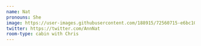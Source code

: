 ```yaml
---
name: Nat
pronouns: She
image: https://user-images.githubusercontent.com/188915/72560715-e6bc1080-38a7-11ea-8b56-475e531b7433.jpg
twitter: https://twitter.com/AnnNat
room-type: cabin with Chris
---
```

